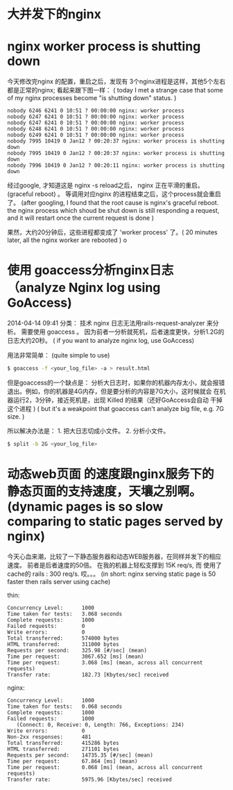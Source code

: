 # 大并发下的nginx

# nginx worker process is shutting down

今天修改完nginx 的配置，重启之后，发现有 3个nginx进程是这样，其他5个左右都是正常的nginx; 看起来跟下图一样： ( today I met a strange case that some of my nginx processes become "is shutting down" status. )

```
nobody 6246 6241 0 10:51 ? 00:00:00 nginx: worker process
nobody 6247 6241 0 10:51 ? 00:00:00 nginx: worker process
nobody 6247 6241 0 10:51 ? 00:00:00 nginx: worker process
nobody 6248 6241 0 10:51 ? 00:00:00 nginx: worker process
nobody 6249 6241 0 10:51 ? 00:00:00 nginx: worker process
nobody 7995 10419 0 Jan12 ? 00:20:37 nginx: worker process is shutting down
nobody 7995 10419 0 Jan12 ? 00:20:37 nginx: worker process is shutting down
nobody 7996 10419 0 Jan12 ? 00:20:11 nginx: worker process is shutting down
```

经过google, 才知道这是 nginx -s reload之后， nginx 正在平滑的重启。(graceful reboot) 。 等调用对应nginx 的进程结束之后，这个process就会重启了。 (after googling, I found that the root cause is nginx's graceful reboot. the nginx process which shoud be shut down is still responding a request, and it will restart once the current request is done )

果然，大约20分钟后，这些进程都变成了 'worker process' 了。( 20 minutes later, all the nginx worker are rebooted ) o


# 使用 goaccess分析nginx日志（analyze Nginx log using GoAccess)

2014-04-14 09:41
分类： 技术
nginx 日志无法用rails-request-analyzer 来分析。 需要使用 goaccess 。 因为前者一分析就死机，后者速度更快，分析1.2G的日志大约20秒。 ( if you want to analyze nginx log, use GoAccess)

用法非常简单：  (quite simple to use)

```bash
$ goaccess -f <your_log_file> -a > result.html
```

但是goaccess的一个缺点是：  分析大日志时，如果你的机器内存太小，就会报错退出。例如，你的机器是4G内存，但是要分析的内容是7G大小，这时候就会 在机器运行2，3分钟，接近死机是，出现 Killed 的结果（还好GoAccess会自动 干掉这个进程 )  ( but it's a weakpoint that goaccess can't analyze big file, e.g. 7G size.  )

所以解决办法是： 1. 把大日志切成小文件。  2. 分析小文件。

```bash
$ split -b 2G <your_log_file>
```

# 动态web页面 的速度跟nginx服务下的静态页面的支持速度，天壤之别啊。 (dynamic pages is so slow comparing to static pages served by nginx)

今天心血来潮，比较了一下静态服务器和动态WEB服务器，在同样并发下的相应速度。 前者是后者速度的50倍。 在我的机器上轻松支撑到 15K req/s, 而 使用了cache的 rails : 300 req/s. 哎。。。 (in short: nginx serving static page is 50 faster then rails server using cache)

thin:

```
Concurrency Level:      1000
Time taken for tests:   3.068 seconds
Complete requests:      1000
Failed requests:        0
Write errors:           0
Total transferred:      574000 bytes
HTML transferred:       311000 bytes
Requests per second:    325.98 [#/sec] (mean)
Time per request:       3067.652 [ms] (mean)
Time per request:       3.068 [ms] (mean, across all concurrent requests)
Transfer rate:          182.73 [Kbytes/sec] received
```

nginx:

```
Concurrency Level:      1000
Time taken for tests:   0.068 seconds
Complete requests:      1000
Failed requests:        1000
   (Connect: 0, Receive: 0, Length: 766, Exceptions: 234)
Write errors:           0
Non-2xx responses:      481
Total transferred:      415286 bytes
HTML transferred:       271101 bytes
Requests per second:    14735.35 [#/sec] (mean)
Time per request:       67.864 [ms] (mean)
Time per request:       0.068 [ms] (mean, across all concurrent requests)
Transfer rate:          5975.96 [Kbytes/sec] received
```

